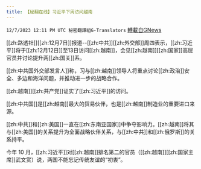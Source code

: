```yaml
---
title: 【秘翻在线】习近平下周访问越南
---
```

`12/7/2023 12:11 PM UTC 秘密翻譯組G-Translators` [轉載自GNews](https://gnews.org/articles/2082303)

[[zh:路透社]][[zh:12月7日]]报道--[[zh:中共]][[zh:外交部]]周四表示，[[zh:习近平]]将于[[zh:12月12日]]至13日访问[[zh:越南]]，会见[[zh:越南]][[zh:国家]]高层官员并讨论提升两[[zh:国关]]系。

  

[[zh:中共国外交部发言人]]称，习与[[zh:越南]]领导人将重点讨论[[zh:政治]]安全、多边和海洋问题，并推动进一步的战略合作。

[[zh:越南]][[zh:共产党]]证实了[[zh:习近平]]的访问。

  

[[zh:中共国]]是[[zh:越南]]最大的贸易伙伴，也是[[zh:越南]]制造业的重要进口来源。

  

[[zh:中共]]和[[zh:美国]]一直在[[zh:东南亚国家]]中争夺影响力。[[zh:越南]]将其与[[zh:美国]]的关系提升为全面战略伙伴关系，与[[zh:中共]]和[[zh:俄罗斯]]的关系持平。

今年 10 月，[[zh:习近平]]对[[zh:越南]]排名第二的官员（[[zh:越南]][[zh:国家主席]]武文赏）说，两国不能忘记传统友谊的“初衷”。

